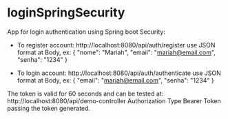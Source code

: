 # loginSpringSecurity
App for login authentication using Spring boot Security:

- To register account:
http://localhost:8080/api/auth/register
use JSON format at Body, ex:
{
    "nome": "Mariah",
    "email": "mariah@email.com",
    "senha": "1234"
}

- To login account:
http://localhost:8080/api/auth/authenticate
use JSON format at Body, ex:
{
    "email": "mariah@email.com",
    "senha": "1234"
}

The token is valid for 60 seconds and can be tested at:
http://localhost:8080/api/demo-controller
Authorization Type Bearer Token passing the token generated. 
